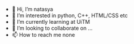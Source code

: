 - 👋 Hi, I’m natasya
- 👀 I’m interested in python, C++, HTML/CSS etc
- 🌱 I’m currently learning at UiTM
- 💞️ I’m looking to collaborate on ...
- 📫 How to reach me none

<!---
natasya is a ✨ special ✨ repository because its `README.md` (this file) appears on your GitHub profile.
You can click the Preview link to take a look at your changes.
--->
